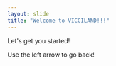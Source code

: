 ```yaml
---
layout: slide
title: "Welcome to VICCILAND!!!"
---
```

Let's get you started!
> 
Use the left arrow to go back!
